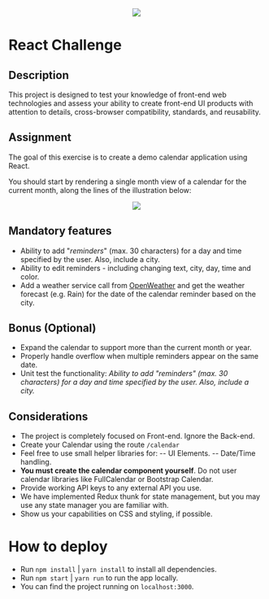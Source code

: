 <div align="center">
    <img src="https://raw.githubusercontent.com/Jobsity/ReactChallenge/main/src/assets/jobsity_logo_small.png"/>
</div>

# React Challenge

## Description

This project is designed to test your knowledge of front-end web technologies and assess your ability to create front-​end UI products with attention to details, cross-browser compatibility, standards, and  reusability.


## Assignment

The goal of this exercise is to create a demo calendar application using React.

You should start by rendering a single month view of a calendar for the current month, along the lines of the illustration below:
<div align="center">
    <img src="https://raw.githubusercontent.com/Jobsity/ReactChallenge/main/src/assets/CalendarSample.png"/>
</div>

## Mandatory features
 - Ability to add "*reminders*" (max. 30 characters) for a day and time specified by the user. Also, include a city.
 - Ability to edit reminders - including changing text, city, day, time and color.
 - Add a weather service call from [OpenWeather](https://openweathermap.org/forecast16) and get the weather forecast (e.g. Rain) for the date of the calendar reminder based on the city.

## Bonus (Optional)

- Expand the calendar to support more than the current month or year.
- Properly handle overflow when multiple reminders appear on the same date.
- Unit test the functionality: *Ability to add "*reminders*" (max. 30 characters) for a day and time specified by the user. Also, include a city.*

## Considerations

 - The project is completely focused on Front-end. Ignore the Back-end.
 - Create your Calendar using the route `/calendar`
 - Feel free to use small helper libraries for:
 -- UI Elements.
 -- Date/Time handling.
 - **You must create the calendar component yourself**. Do not user calendar libraries like FullCalendar or Bootstrap Calendar.
 - Provide working API keys to any external API you use.
 - We have implemented Redux thunk for state management, but you may use any state manager you are familiar with.
 - Show us your capabilities on CSS and styling, if possible.

# How to deploy

 - Run `npm install` | `yarn install` to install all dependencies.
 - Run `npm start`   | `yarn run` to run the app locally.
 - You can find the project running on `localhost:3000`.
